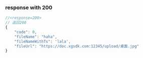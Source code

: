 ### response with 200

```js
//<response=200>
// 返回200
{
    "code": 0,
    "fileName": "haha",
    "fileNameWithTs": 'lala',
    "fileUrl": "https://doc.xgsdk.com:12345/upload/桌面.jpg"
}
```
